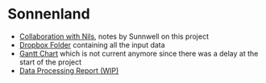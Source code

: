 

# Sonnenland

- [Collaboration with Nils](https://sunwell-switzerland.notion.site/Collaboration-with-Nils-5fcb9e5334e3412d82a1caed6ed672c5), notes by Sunnwell on this project
- [Dropbox Folder](https://www.dropbox.com/scl/fo/t0zfqzo173f9c7fc5gswo/h?dl=0&rlkey=coirh5gnrvglwdj1lju6k5mln) containing all the input data
- [Gantt Chart](https://markwhen.com/timeline/1d3fc8c7-d1d8-4bd9-8f30-c7603bc6d341) which is not current anymore since there was a delay at the start of the project
- [Data Processing Report (WIP)](https://sunwell-foss.github.io/sonnenland/)
